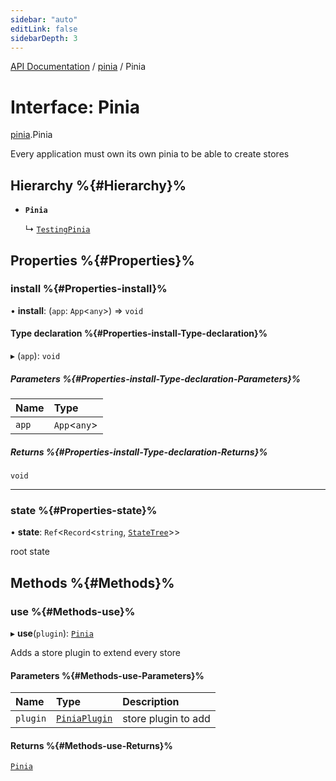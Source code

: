 ```yaml
---
sidebar: "auto"
editLink: false
sidebarDepth: 3
---
```


[API Documentation](../index.md) / [pinia](../modules/pinia.md) / Pinia

# Interface: Pinia

[pinia](../modules/pinia.md).Pinia

Every application must own its own pinia to be able to create stores

## Hierarchy %{#Hierarchy}%

- **`Pinia`**

  ↳ [`TestingPinia`](pinia_testing.TestingPinia.md)

## Properties %{#Properties}%

### install %{#Properties-install}%

• **install**: (`app`: `App`<`any`\>) => `void`

#### Type declaration %{#Properties-install-Type-declaration}%

▸ (`app`): `void`

##### Parameters %{#Properties-install-Type-declaration-Parameters}%

| Name | Type |
| :------ | :------ |
| `app` | `App`<`any`\> |

##### Returns %{#Properties-install-Type-declaration-Returns}%

`void`

___

### state %{#Properties-state}%

• **state**: `Ref`<`Record`<`string`, [`StateTree`](../modules/pinia.md#statetree)\>\>

root state

## Methods %{#Methods}%

### use %{#Methods-use}%

▸ **use**(`plugin`): [`Pinia`](pinia.Pinia.md)

Adds a store plugin to extend every store

#### Parameters %{#Methods-use-Parameters}%

| Name | Type | Description |
| :------ | :------ | :------ |
| `plugin` | [`PiniaPlugin`](pinia.PiniaPlugin.md) | store plugin to add |

#### Returns %{#Methods-use-Returns}%

[`Pinia`](pinia.Pinia.md)
